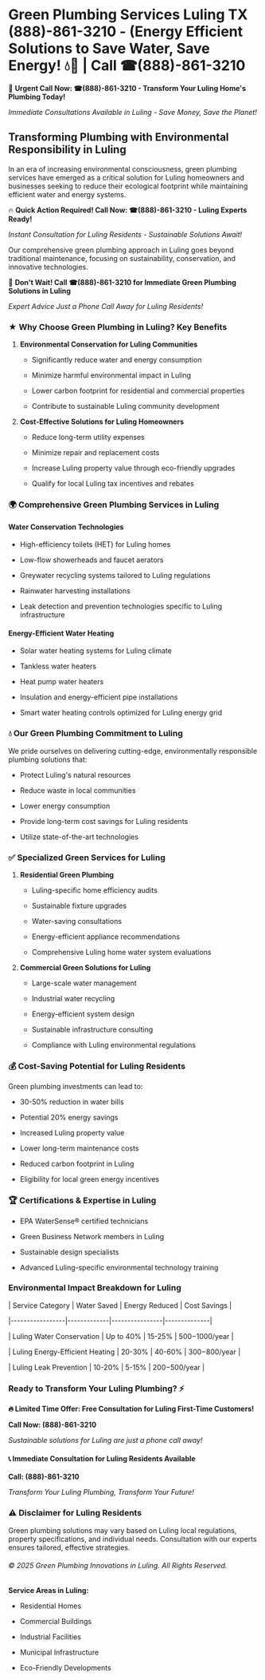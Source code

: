 # Green Plumbing Services Luling TX (888)-861-3210 - (Energy Efficient Solutions to Save Water, Save Energy! 💧🌿 | Call ☎(888)-861-3210

🚨 **Urgent Call Now: ☎(888)-861-3210 - Transform Your Luling Home's Plumbing Today!**
*Immediate Consultations Available in Luling - Save Money, Save the Planet!*

## Transforming Plumbing with Environmental Responsibility in Luling

In an era of increasing environmental consciousness, green plumbing services have emerged as a critical solution for Luling homeowners and businesses seeking to reduce their ecological footprint while maintaining efficient water and energy systems. 

🔥 **Quick Action Required! Call Now: ☎(888)-861-3210 - Luling Experts Ready!**
*Instant Consultation for Luling Residents - Sustainable Solutions Await!*

Our comprehensive green plumbing approach in Luling goes beyond traditional maintenance, focusing on sustainability, conservation, and innovative technologies.

🚨 **Don't Wait! Call ☎(888)-861-3210 for Immediate Green Plumbing Solutions in Luling**
*Expert Advice Just a Phone Call Away for Luling Residents!*

### ★ Why Choose Green Plumbing in Luling? Key Benefits

1. **Environmental Conservation for Luling Communities** 
   - Significantly reduce water and energy consumption
   - Minimize harmful environmental impact in Luling
   - Lower carbon footprint for residential and commercial properties
   - Contribute to sustainable Luling community development

2. **Cost-Effective Solutions for Luling Homeowners** 
   - Reduce long-term utility expenses
   - Minimize repair and replacement costs
   - Increase Luling property value through eco-friendly upgrades
   - Qualify for local Luling tax incentives and rebates

### 🌍 Comprehensive Green Plumbing Services in Luling

#### Water Conservation Technologies
- High-efficiency toilets (HET) for Luling homes
- Low-flow showerheads and faucet aerators
- Greywater recycling systems tailored to Luling regulations
- Rainwater harvesting installations
- Leak detection and prevention technologies specific to Luling infrastructure

#### Energy-Efficient Water Heating
- Solar water heating systems for Luling climate
- Tankless water heaters
- Heat pump water heaters
- Insulation and energy-efficient pipe installations
- Smart water heating controls optimized for Luling energy grid

### 💧 Our Green Plumbing Commitment to Luling

We pride ourselves on delivering cutting-edge, environmentally responsible plumbing solutions that:
- Protect Luling's natural resources
- Reduce waste in local communities
- Lower energy consumption
- Provide long-term cost savings for Luling residents
- Utilize state-of-the-art technologies

### ✅ Specialized Green Services for Luling

1. **Residential Green Plumbing**
   - Luling-specific home efficiency audits
   - Sustainable fixture upgrades
   - Water-saving consultations
   - Energy-efficient appliance recommendations
   - Comprehensive Luling home water system evaluations

2. **Commercial Green Solutions for Luling**
   - Large-scale water management
   - Industrial water recycling
   - Energy-efficient system design
   - Sustainable infrastructure consulting
   - Compliance with Luling environmental regulations

### 💰 Cost-Saving Potential for Luling Residents

Green plumbing investments can lead to:
- 30-50% reduction in water bills
- Potential 20% energy savings
- Increased Luling property value
- Lower long-term maintenance costs
- Reduced carbon footprint in Luling
- Eligibility for local green energy incentives

### 🏆 Certifications & Expertise in Luling

- EPA WaterSense® certified technicians
- Green Business Network members in Luling
- Sustainable design specialists
- Advanced Luling-specific environmental technology training

### Environmental Impact Breakdown for Luling

| Service Category | Water Saved | Energy Reduced | Cost Savings |
|-----------------|-------------|----------------|--------------|
| Luling Water Conservation | Up to 40% | 15-25% | $500-$1000/year |
| Luling Energy-Efficient Heating | 20-30% | 40-60% | $300-$800/year |
| Luling Leak Prevention | 10-20% | 5-15% | $200-$500/year |

### Ready to Transform Your Luling Plumbing? ⚡

**🔥 Limited Time Offer: Free Consultation for Luling First-Time Customers!**

**Call Now: (888)-861-3210**
*Sustainable solutions for Luling are just a phone call away!*

#### 📞 Immediate Consultation for Luling Residents Available

**Call: (888)-861-3210**
*Transform Your Luling Plumbing, Transform Your Future!*

### ⚠️ Disclaimer for Luling Residents

Green plumbing solutions may vary based on Luling local regulations, property specifications, and individual needs. Consultation with our experts ensures tailored, effective strategies.

###### © 2025 Green Plumbing Innovations in Luling. All Rights Reserved.

**Service Areas in Luling:** 
- Residential Homes
- Commercial Buildings
- Industrial Facilities
- Municipal Infrastructure
- Eco-Friendly Developments